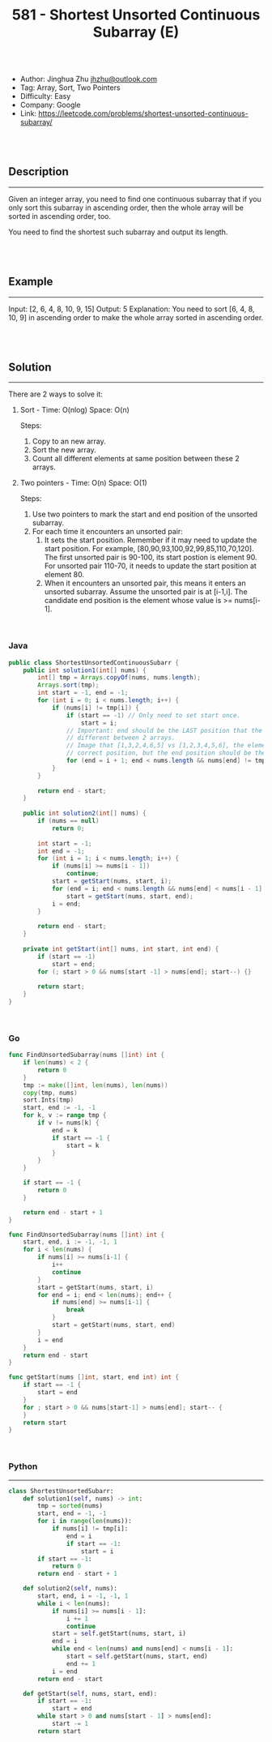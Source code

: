 # <center>581 - Shortest Unsorted Continuous Subarray (E)</center> 



<br></br>

* Author: Jinghua Zhu <jhzhu@outlook.com>
* Tag: Array, Sort, Two Pointers
* Difficulty: Easy
* Company: Google
* Link: https://leetcode.com/problems/shortest-unsorted-continuous-subarray/

<br></br>



## Description
----
Given an integer array, you need to find one continuous subarray that if you only sort this subarray in ascending order, then the whole array will be sorted in ascending order, too.

You need to find the shortest such subarray and output its length.

<br></br>



## Example
----
Input: [2, 6, 4, 8, 10, 9, 15]
Output: 5
Explanation: You need to sort [6, 4, 8, 10, 9] in ascending order to make the whole array sorted in ascending order.

<br></br>



## Solution
----
There are 2 ways to solve it:
1. Sort - Time: O(nlog) Space: O(n)

    Steps:
	1. Copy to an new array.
	2. Sort the new array.
	3. Count all different elements at same position between these 2 arrays.

2. Two pointers - Time: O(n) Space: O(1)

    Steps:
    1. Use two pointers to mark the start and end position of the unsorted subarray.
    2. For each time it encounters an unsorted pair:
        1. It sets the start position. Remember if it may need to update the start position. For example, [80,90,93,100,92,99,85,110,70,120]. The first unsorted pair is 90-100, its start postion is element 90. For unsorted pair 110-70, it needs to update the start position at element 80.
        2. When it encounters an unsorted pair, this means it enters an unsorted subarray. Assume the unsorted pair is at [i-1,i]. The candidate end position is the element whose value is >= nums[i-1].
    
<br>


### Java
```java
public class ShortestUnsortedContinuousSubarr {
	public int solution1(int[] nums) {
        int[] tmp = Arrays.copyOf(nums, nums.length);
        Arrays.sort(tmp);
        int start = -1, end = -1;
        for (int i = 0; i < nums.length; i++) {
            if (nums[i] != tmp[i]) {
                if (start == -1) // Only need to set start once.
                    start = i;
                // Important: end should be the LAST position that the element value is
                // different between 2 arrays.
                // Image that [1,3,2,4,6,5] vs [1,2,3,4,5,6], the element 4 is at the
                // correct position, but the end position should be the last element.
                for (end = i + 1; end < nums.length && nums[end] != tmp[end]; end++){}
            }
        }
        
        return end - start;
    }
	
	public int solution2(int[] nums) {
        if (nums == null)
            return 0;
        
        int start = -1;
        int end = -1;
        for (int i = 1; i < nums.length; i++) {
            if (nums[i] >= nums[i - 1])
                continue;
            start = getStart(nums, start, i);
            for (end = i; end < nums.length && nums[end] < nums[i - 1]; end++)
                start = getStart(nums, start, end);
            i = end;
        }
        
        return end - start;
    }
    
    private int getStart(int[] nums, int start, int end) {
        if (start == -1)
            start = end;
        for (; start > 0 && nums[start -1] > nums[end]; start--) {}
        
        return start;
    }
}
```

<br>


### Go
```go
func FindUnsortedSubarray(nums []int) int {
	if len(nums) < 2 {
		return 0
	}
	tmp := make([]int, len(nums), len(nums))
	copy(tmp, nums)
	sort.Ints(tmp)
	start, end := -1, -1
	for k, v := range tmp {
		if v != nums[k] {
			end = k
			if start == -1 {
				start = k
			}
		}
	}

	if start == -1 {
		return 0
	}

	return end - start + 1
}
```

```go
func FindUnsortedSubarray(nums []int) int {
	start, end, i := -1, -1, 1
	for i < len(nums) {
		if nums[i] >= nums[i-1] {
			i++
			continue
		}
		start = getStart(nums, start, i)
		for end = i; end < len(nums); end++ {
			if nums[end] >= nums[i-1] {
				break
			}
			start = getStart(nums, start, end)
		}
		i = end
	}
	return end - start
}

func getStart(nums []int, start, end int) int {
	if start == -1 {
		start = end
	}
	for ; start > 0 && nums[start-1] > nums[end]; start-- {
	}
	return start
}
```

<br>


### Python
----
```python
class ShortestUnsortedSubarr:
    def solution1(self, nums) -> int:
        tmp = sorted(nums)
        start, end = -1, -1
        for i in range(len(nums)):
            if nums[i] != tmp[i]:
                end = i
                if start == -1:
                    start = i
        if start == -1:
            return 0
        return end - start + 1

    def solution2(self, nums):
        start, end, i = -1, -1, 1
        while i < len(nums):
            if nums[i] >= nums[i - 1]:
                i += 1
                continue
            start = self.getStart(nums, start, i)
            end = i
            while end < len(nums) and nums[end] < nums[i - 1]:
                start = self.getStart(nums, start, end)
                end += 1
            i = end
        return end - start

    def getStart(self, nums, start, end):
        if start == -1:
            start = end
        while start > 0 and nums[start - 1] > nums[end]:
            start -= 1
        return start
```